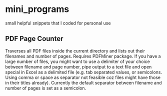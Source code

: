 # mini_programs
small helpful snippets that I coded for personal use

## PDF Page Counter
Traverses all PDF files inside the current directory and lists out their filenames and number of pages. Requires PDFMiner package. If you have a large number of files, you might want to use a delimiter of your choice between filename and page number, pipe output to a text file and open special in Excel as a delimited file (e.g. tab separated values, or semicolons. Using comma or space as separator not feasible coz files might have those in their titles already). Currently the default separator between filename and number of pages is set as a semicolon.
